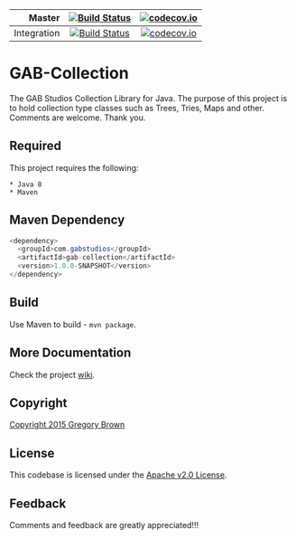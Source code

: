 Master | [![Build Status](https://travis-ci.org/gab-studios/gab-collection.svg?branch=master)](https://travis-ci.org/gab-studios/gab-collection) | [![codecov.io](https://codecov.io/github/gab-studios/gab-collection/coverage.svg?branch=master)](https://codecov.io/github/gab-studios/gab-collection?branch=master)
---: | :---: | :---:
Integration | [![Build Status](https://travis-ci.org/gab-studios/gab-collection.svg?branch=integration)](https://travis-ci.org/gab-studios/gab-collection) | [![codecov.io](https://codecov.io/github/gab-studios/gab-collection/coverage.svg?branch=integration)](https://codecov.io/github/gab-studios/gab-collection?branch=integration)

GAB-Collection
=======

The GAB Studios Collection Library for Java.  The purpose of this project is to hold collection type classes such as Trees, Tries, Maps and other.  Comments are welcome.  Thank you.

Required
---------
This project requires the following: 

    * Java 8
    * Maven

Maven Dependency
---------
```java
<dependency>
  <groupId>com.gabstudios</groupId>
  <artifactId>gab-collection</artifactId>
  <version>1.0.0-SNAPSHOT</version>
</dependency>
```

Build
---------
Use Maven to build - `mvn package`.


More Documentation
------------------
Check the project [wiki].


Copyright
-------
[Copyright 2015 Gregory Brown]


License
-------
This codebase is licensed under the [Apache v2.0 License].


Feedback
---------
Comments and feedback are greatly appreciated!!!


[Copyright 2015 Gregory Brown]: https://github.com/gab-studios/gab-collection/tree/master/COPYRIGHT.txt
[Apache v2.0 License]: https://github.com/gab-studios/gab-collection/tree/master/LICENSE.txt
[wiki]: https://github.com/gab-studios/gab-collection/wiki
[examples]: https://github.com/gab-studios/gab-collection/wiki/Examples
